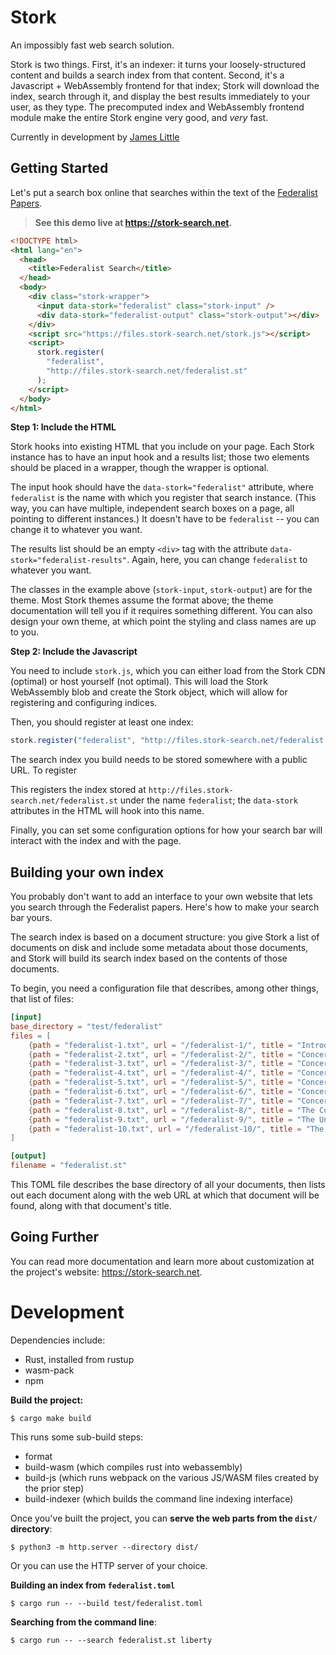 # Stork

An impossibly fast web search solution.

Stork is two things. First, it's an indexer: it turns your loosely-structured content and builds a search index from that content. Second, it's a Javascript + WebAssembly frontend for that index; Stork will download the index, search through it, and display the best results immediately to your user, as they type. The precomputed index and WebAssembly frontend module make the entire Stork engine very good, and _very_ fast.

Currently in development by [James Little](https://jameslittle.me)

## Getting Started

Let's put a search box online that searches within the text of the [Federalist Papers](https://www.youtube.com/watch?v=DPgE7PNzXag).

> **See this demo live at <https://stork-search.net>.**

```html
<!DOCTYPE html>
<html lang="en">
  <head>
    <title>Federalist Search</title>
  </head>
  <body>
    <div class="stork-wrapper">
      <input data-stork="federalist" class="stork-input" />
      <div data-stork="federalist-output" class="stork-output"></div>
    </div>
    <script src="https://files.stork-search.net/stork.js"></script>
    <script>
      stork.register(
        "federalist",
        "http://files.stork-search.net/federalist.st"
      );
    </script>
  </body>
</html>
```

**Step 1: Include the HTML**

Stork hooks into existing HTML that you include on your page. Each Stork instance has to have an input hook and a results list; those two elements should be placed in a wrapper, though the wrapper is optional.

The input hook should have the `data-stork="federalist"` attribute, where `federalist` is the name with which you register that search instance. (This way, you can have multiple, independent search boxes on a page, all pointing to different instances.) It doesn't have to be `federalist` -- you can change it to whatever you want.

The results list should be an empty `<div>` tag with the attribute `data-stork="federalist-results"`. Again, here, you can change `federalist` to whatever you want.

The classes in the example above (`stork-input`, `stork-output`) are for the theme. Most Stork themes assume the format above; the theme documentation will tell you if it requires something different. You can also design your own theme, at which point the styling and class names are up to you.

**Step 2: Include the Javascript**

You need to include `stork.js`, which you can either load from the Stork CDN (optimal) or host yourself (not optimal). This will load the Stork WebAssembly blob and create the Stork object, which will allow for registering and configuring indices.

Then, you should register at least one index:

```javascript
stork.register("federalist", "http://files.stork-search.net/federalist.st");
```

The search index you build needs to be stored somewhere with a public URL. To register

This registers the index stored at `http://files.stork-search.net/federalist.st` under the name `federalist`; the `data-stork` attributes in the HTML will hook into this name.

Finally, you can set some configuration options for how your search bar will interact with the index and with the page.

## Building your own index

You probably don't want to add an interface to your own website that lets you search through the Federalist papers. Here's how to make your search bar yours.

The search index is based on a document structure: you give Stork a list of documents on disk and include some metadata about those documents, and Stork will build its search index based on the contents of those documents.

To begin, you need a configuration file that describes, among other things, that list of files:

```toml
[input]
base_directory = "test/federalist"
files = [
    {path = "federalist-1.txt", url = "/federalist-1/", title = "Introduction"},
    {path = "federalist-2.txt", url = "/federalist-2/", title = "Concerning Dangers from Foreign Force and Influence"},
    {path = "federalist-3.txt", url = "/federalist-3/", title = "Concerning Dangers from Foreign Force and Influence 2"},
    {path = "federalist-4.txt", url = "/federalist-4/", title = "Concerning Dangers from Foreign Force and Influence 3"},
    {path = "federalist-5.txt", url = "/federalist-5/", title = "Concerning Dangers from Foreign Force and Influence 4"},
    {path = "federalist-6.txt", url = "/federalist-6/", title = "Concerning Dangers from Dissensions Between the States"},
    {path = "federalist-7.txt", url = "/federalist-7/", title = "Concerning Dangers from Dissensions Between the States 2"},
    {path = "federalist-8.txt", url = "/federalist-8/", title = "The Consequences of Hostilities Between the States"},
    {path = "federalist-9.txt", url = "/federalist-9/", title = "The Union as a Safeguard Against Domestic Faction and Insurrection"},
    {path = "federalist-10.txt", url = "/federalist-10/", title = "The Union as a Safeguard Against Domestic Faction and Insurrection 2"}
]

[output]
filename = "federalist.st"
```

This TOML file describes the base directory of all your documents, then lists out each document along with the web URL at which that document will be found, along with that document's title.

## Going Further

You can read more documentation and learn more about customization at the project's website: <https://stork-search.net>.

# Development

Dependencies include:

- Rust, installed from rustup
- wasm-pack
- npm

**Build the project:**

```
$ cargo make build
```

This runs some sub-build steps:

- format
- build-wasm (which compiles rust into webassembly)
- build-js (which runs webpack on the various JS/WASM files created by the prior step)
- build-indexer (which builds the command line indexing interface)

Once you've built the project, you can **serve the web parts from the `dist/` directory**:

```
$ python3 -m http.server --directory dist/
```

Or you can use the HTTP server of your choice.

**Building an index from `federalist.toml`**

```
$ cargo run -- --build test/federalist.toml
```

**Searching from the command line**:

```
$ cargo run -- --search federalist.st liberty
```
